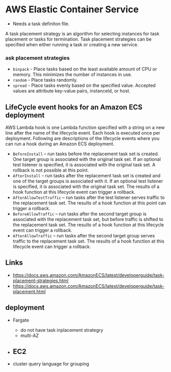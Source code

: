 # AWS Elastic Container Service

- Needs a task definiton file.

A task placement strategy is an algorithm for selecting instances for task placement or tasks for termination. Task placement strategies can be specified when either running a task or creating a new service.

### ask placement strategies

- `binpack` - Place tasks based on the least available amount of CPU or memory. This minimizes the number of instances in use.
- `random` - Place tasks randomly.
- `spread` - Place tasks evenly based on the specified value. Accepted values are attribute key-value pairs, instanceId, or host. 

## LifeCycle event hooks for an Amazon ECS deployment

AWS Lambda hook is one Lambda function specified with a string on a new line after the name of the lifecycle event.
Each hook is executed once per deployment. Following are descriptions of the lifecycle events where you can run a hook
during an Amazon ECS deployment.

- `BeforeInstall` – run tasks before the replacement task set is created. One target group is associated with the original task set. If an optional test listener is specified, it is associated with the original task set. A rollback is not possible at this point.
- `AfterInstall` – run tasks after the replacement task set is created and one of the target groups is associated with it. If an optional test listener is specified, it is associated with the original task set. The results of a hook function at this lifecycle event can trigger a rollback.
- `AfterAllowTestTraffic` – run tasks after the test listener serves traffic to the replacement task set. The results of a hook function at this point can trigger a rollback.
- `BeforeAllowTraffic` – run tasks after the second target group is associated with the replacement task set, but before traffic is shifted to the replacement task set. The results of a hook function at this lifecycle event can trigger a rollback.
- `AfterAllowTraffic` – run tasks after the second target group serves traffic to the replacement task set. The results of a hook function at this lifecycle event can trigger a rollback.

## Links

- https://docs.aws.amazon.com/AmazonECS/latest/developerguide/task-placement-strategies.html
- https://docs.aws.amazon.com/AmazonECS/latest/developerguide/task-placement.html

## deployment
 - Fargate 
    - do not have task inplacement strategry
    - multi-AZ
- EC2
    - 

- cluster query language for grouping